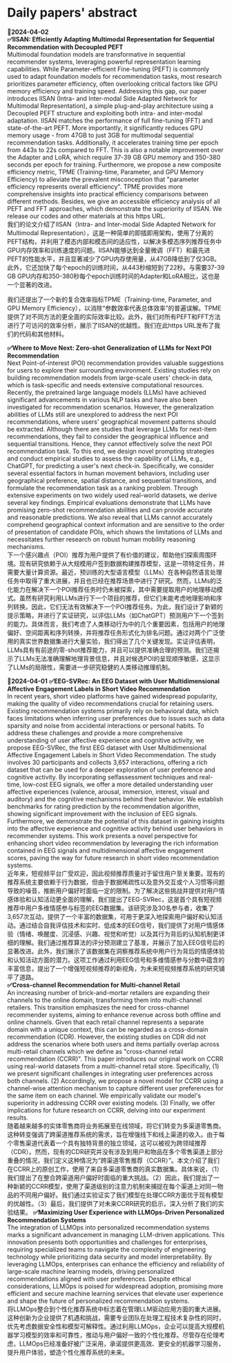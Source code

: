 # Daily papers' abstract
**📅2024-04-02**  
**✅IISAN: Efficiently Adapting Multimodal Representation for Sequential Recommendation with Decoupled PEFT**  
Multimodal foundation models are transformative in sequential recommender systems, leveraging powerful representation learning capabilities. While Parameter-efficient Fine-tuning (PEFT) is commonly used to adapt foundation models for recommendation tasks, most research prioritizes parameter efficiency, often overlooking critical factors like GPU memory efficiency and training speed. Addressing this gap, our paper introduces IISAN (Intra- and Inter-modal Side Adapted Network for Multimodal Representation), a simple plug-and-play architecture using a Decoupled PEFT structure and exploiting both intra- and inter-modal adaptation.
IISAN matches the performance of full fine-tuning (FFT) and state-of-the-art PEFT. More importantly, it significantly reduces GPU memory usage - from 47GB to just 3GB for multimodal sequential recommendation tasks. Additionally, it accelerates training time per epoch from 443s to 22s compared to FFT. This is also a notable improvement over the Adapter and LoRA, which require 37-39 GB GPU memory and 350-380 seconds per epoch for training.
Furthermore, we propose a new composite efficiency metric, TPME (Training-time, Parameter, and GPU Memory Efficiency) to alleviate the prevalent misconception that "parameter efficiency represents overall efficiency". TPME provides more comprehensive insights into practical efficiency comparisons between different methods. Besides, we give an accessible efficiency analysis of all PEFT and FFT approaches, which demonstrate the superiority of IISAN. We release our codes and other materials at this https URL.  
我们的论文介绍了IISAN（Intra- and Inter-modal Side Adapted Network for Multimodal Representation），这是一种简单的即插即用架构，使用了分离的PEFT结构，并利用了模态内部和模态间的适应性，以解决多模态序列推荐任务中GPU内存效率和训练速度的问题。IISAN能够达到全量微调（FFT）和最先进PEFT的性能水平，并且显著减少了GPU内存使用量，从47GB降低到了仅3GB。此外，它还加快了每个epoch的训练时间，从443秒缩短到了22秒。与需要37-39 GB GPU内存和350-380秒每个epoch训练时间的Adapter和LoRA相比，这也是一个显著的改进。

我们还提出了一个新的复合效率指标TPME（Training-time, Parameter, and GPU Memory Efficiency），以消除“参数效率代表总体效率”的普遍误解。TPME提供了对不同方法的更全面的实际效率比较。此外，我们对所有PEFT和FFT方法进行了可访问的效率分析，展示了IISAN的优越性。我们在此https URL发布了我们的代码和其他材料。

**✅Where to Move Next: Zero-shot Generalization of LLMs for Next POI Recommendation**  
Next Point-of-interest (POI) recommendation provides valuable suggestions for users to explore their surrounding environment. Existing studies rely on building recommendation models from large-scale users' check-in data, which is task-specific and needs extensive computational resources. Recently, the pretrained large language models (LLMs) have achieved significant advancements in various NLP tasks and have also been investigated for recommendation scenarios. However, the generalization abilities of LLMs still are unexplored to address the next POI recommendations, where users' geographical movement patterns should be extracted. Although there are studies that leverage LLMs for next-item recommendations, they fail to consider the geographical influence and sequential transitions. Hence, they cannot effectively solve the next POI recommendation task. To this end, we design novel prompting strategies and conduct empirical studies to assess the capability of LLMs, e.g., ChatGPT, for predicting a user's next check-in. Specifically, we consider several essential factors in human movement behaviors, including user geographical preference, spatial distance, and sequential transitions, and formulate the recommendation task as a ranking problem. Through extensive experiments on two widely used real-world datasets, we derive several key findings. Empirical evaluations demonstrate that LLMs have promising zero-shot recommendation abilities and can provide accurate and reasonable predictions. We also reveal that LLMs cannot accurately comprehend geographical context information and are sensitive to the order of presentation of candidate POIs, which shows the limitations of LLMs and necessitates further research on robust human mobility reasoning mechanisms.  
下一个感兴趣点（POI）推荐为用户提供了有价值的建议，帮助他们探索周围环境。现有研究依赖于从大规模用户签到数据构建推荐模型，这是一项特定任务，并需要大量计算资源。最近，预训练的大型语言模型（LLMs）在各种自然语言处理任务中取得了重大进展，并且也已经在推荐场景中进行了研究。然而，LLMs的泛化能力在解决下一个POI推荐任务时仍未被探索，其中需要提取用户的地理移动模式。虽然有研究利用LLMs进行下一个项目的推荐，但它们未能考虑地理影响和序列转换。因此，它们无法有效解决下一个POI推荐任务。为此，我们设计了新颖的提示策略，并进行了实证研究，以评估LLMs（如ChatGPT）预测用户下一个签到的能力。具体而言，我们考虑了人类移动行为中的几个重要因素，包括用户的地理偏好、空间距离和序列转换，并将推荐任务形式化为排名问题。通过对两个广泛使用的真实世界数据集进行大量实验，我们得出了几个关键发现。实证评估表明，LLMs具有有前途的零-shot推荐能力，并且可以提供准确合理的预测。我们还揭示了LLMs无法准确理解地理背景信息，并且对候选POI的呈现顺序敏感，这显示了LLMs的局限性，需要进一步研究稳健的人类移动推理机制。  
  

**📅2024-04-01** 
**✅EEG-SVRec: An EEG Dataset with User Multidimensional Affective Engagement Labels in Short Video Recommendation**  
In recent years, short video platforms have gained widespread popularity, making the quality of video recommendations crucial for retaining users. Existing recommendation systems primarily rely on behavioral data, which faces limitations when inferring user preferences due to issues such as data sparsity and noise from accidental interactions or personal habits. To address these challenges and provide a more comprehensive understanding of user affective experience and cognitive activity, we propose EEG-SVRec, the first EEG dataset with User Multidimensional Affective Engagement Labels in Short Video Recommendation. The study involves 30 participants and collects 3,657 interactions, offering a rich dataset that can be used for a deeper exploration of user preference and cognitive activity. By incorporating selfassessment techniques and real-time, low-cost EEG signals, we offer a more detailed understanding user affective experiences (valence, arousal, immersion, interest, visual and auditory) and the cognitive mechanisms behind their behavior. We establish benchmarks for rating prediction by the recommendation algorithm, showing significant improvement with the inclusion of EEG signals. Furthermore, we demonstrate the potential of this dataset in gaining insights into the affective experience and cognitive activity behind user behaviors in recommender systems. This work presents a novel perspective for enhancing short video recommendation by leveraging the rich information contained in EEG signals and multidimensional affective engagement scores, paving the way for future research in short video recommendation systems.  
近年来，短视频平台广受欢迎，因此视频推荐质量对于留住用户至关重要。现有的推荐系统主要依赖于行为数据，但由于数据稀疏性以及意外交互或个人习惯等问题导致的噪音，推断用户偏好时面临一定的限制。为了解决这些挑战并提供对用户情感体验和认知活动更全面的理解，我们提出了EEG-SVRec，这是首个具有短视频推荐中用户多维情感参与标签的EEG数据集。该研究涉及30名参与者，收集了3,657次互动，提供了一个丰富的数据集，可用于更深入地探索用户偏好和认知活动。通过结合自我评估技术和实时、低成本的EEG信号，我们提供了对用户情感体验（情绪、唤醒度、沉浸感、兴趣、视觉和听觉）以及其行为背后的认知机制更详细的理解。我们通过推荐算法的评分预测建立了基准，并展示了加入EEG信号后的显著改进。此外，我们展示了该数据集在洞察推荐系统中用户行为背后的情感体验和认知活动方面的潜力。这项工作通过利用EEG信号和多维情感参与分数中蕴含的丰富信息，提出了一个增强短视频推荐的新视角，为未来短视频推荐系统的研究铺平了道路。  
**✅Cross-channel Recommendation for Multi-channel Retail**  
An increasing number of brick-and-mortar retailers are expanding their channels to the online domain, transforming them into multi-channel retailers. This transition emphasizes the need for cross-channel recommender systems, aiming to enhance revenue across both offline and online channels. Given that each retail channel represents a separate domain with a unique context, this can be regarded as a cross-domain recommendation (CDR). However, the existing studies on CDR did not address the scenarios where both users and items partially overlap across multi-retail channels which we define as "cross-channel retail recommendation (CCRR)". This paper introduces our original work on CCRR using real-world datasets from a multi-channel retail store. Specifically, (1) we present significant challenges in integrating user preferences across both channels. (2) Accordingly, we propose a novel model for CCRR using a channel-wise attention mechanism to capture different user preferences for the same item on each channel. We empirically validate our model's superiority in addressing CCRR over existing models. (3) Finally, we offer implications for future research on CCRR, delving into our experiment results.  
随着越来越多的实体零售商将业务拓展至在线领域，将它们转变为多渠道零售商。这种转变强调了跨渠道推荐系统的需求，旨在增强线下和线上渠道的收入。由于每个零售渠道代表着一个具有独特背景的独立领域，这可以被视为跨领域推荐（CDR）。然而，现有的CDR研究并没有涉及到用户和物品在多个零售渠道上部分重叠的情况，我们定义这种情况为“跨渠道零售推荐（CCRR）”。本文介绍了我们在CCRR上的原创工作，使用了来自多渠道零售商的真实数据集。具体来说，（1）我们提出了在整合跨渠道用户偏好时面临的重大挑战。（2）因此，我们提出了一种新颖的CCRR模型，使用了渠道级别的注意力机制来捕捉在每个渠道上对同一物品的不同用户偏好。我们通过实验证实了我们模型在处理CCRR方面优于现有模型的优越性。（3）最后，我们提供了对未来CCRR研究的启示，深入分析了我们的实验结果。
**✅Maximizing User Experience with LLMOps-Driven Personalized Recommendation Systems**  
The integration of LLMOps into personalized recommendation systems marks a significant advancement in managing LLM-driven applications. This innovation presents both opportunities and challenges for enterprises, requiring specialized teams to navigate the complexity of engineering technology while prioritizing data security and model interpretability. By leveraging LLMOps, enterprises can enhance the efficiency and reliability of large-scale machine learning models, driving personalized recommendations aligned with user preferences. Despite ethical considerations, LLMOps is poised for widespread adoption, promising more efficient and secure machine learning services that elevate user experience and shape the future of personalized recommendation systems.    
将LLMOps整合到个性化推荐系统中标志着在管理LLM驱动应用方面的重大进展。这种创新为企业提供了机遇和挑战，需要专业团队在处理工程技术复杂性的同时，优先考虑数据安全性和模型可解释性。通过利用LLMOps，企业可以提高大规模机器学习模型的效率和可靠性，推动与用户偏好一致的个性化推荐。尽管存在伦理考虑，LLMOps已经准备好被广泛采用，承诺提供更高效、更安全的机器学习服务，提升用户体验，塑造个性化推荐系统的未来。




  
